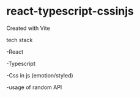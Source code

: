 ﻿# react-typescript-cssinjs <br/>
<p>Created with Vite</p>
<p>tech stack</p>
<p>-React</p>
<p>-Typescript</p>
<p>-Css in js (emotion/styled)</p>
<p>-usage of random API</p>


